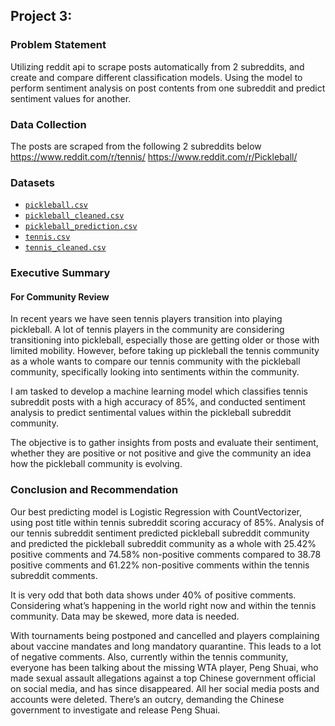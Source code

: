 ## Project 3: 

### Problem Statement

Utilizing reddit api to scrape posts automatically from 2 subreddits, and create and compare different classification models. Using the model to perform sentiment analysis on post contents from one subreddit and predict sentiment values for another.


### Data Collection

The posts are scraped from the following 2 subreddits below
https://www.reddit.com/r/tennis/
https://www.reddit.com/r/Pickleball/

### Datasets

* [`pickleball.csv`](./data/pickleball.csv)
* [`pickleball_cleaned.csv`](./data/pickleball_cleaned.csvc)
* [`pickleball_prediction.csv`](./data/pickleball_prediction.csv)
* [`tennis.csv`](./data/tennis.csv)
* [`tennis_cleaned.csv`](./data/tennis_cleaned.csv)

### Executive Summary

#### For Community Review
In recent years we have seen tennis players transition into playing pickleball. A lot of tennis players in the community are considering transitioning into pickleball, especially those are getting older or those with limited mobility. However, before taking up pickleball the tennis community as a whole wants to compare our tennis community with the pickleball community, specifically looking into sentiments within the community.

I am tasked to develop a machine learning model which classifies tennis subreddit posts with a high accuracy of 85%, and conducted sentiment analysis to predict sentimental values within the pickleball subreddit community.

The objective is to gather insights from posts and evaluate their sentiment, whether they are positive or not positive and give the community an idea how the pickleball community is evolving.


### Conclusion and Recommendation

Our best predicting model is Logistic Regression with CountVectorizer, using post title within tennis subreddit scoring accuracy of 85%. Analysis of our tennis subreddit sentiment predicted pickleball subreddit community and predicted the pickleball subreddit community as a whole with 25.42% positive comments and 74.58% non-positive comments compared to 38.78 positive comments and 61.22% non-positive comments within the tennis subreddit comments.

It is very odd that both data shows under 40% of positive comments. Considering what’s happening in the world right now and within the tennis community. Data may be skewed, more data is needed.

With tournaments being postponed and cancelled and players complaining about vaccine mandates and long mandatory quarantine. This leads to a lot of negative comments. Also, currently within the tennis community, everyone has been talking about the missing WTA player, Peng Shuai, who made sexual assault allegations against a top Chinese government official on social media, and has since disappeared. All her social media posts and accounts were deleted. There’s an outcry, demanding the Chinese government to investigate and release Peng Shuai.




